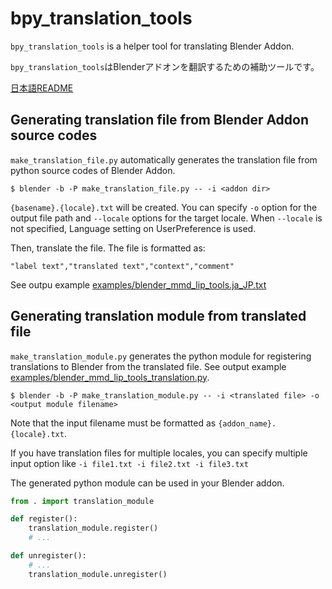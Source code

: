 # bpy_translation_tools

`bpy_translation_tools` is a helper tool for translating Blender Addon.

`bpy_translation_tools`はBlenderアドオンを翻訳するための補助ツールです。

[日本語README](README.ja.md)

## Generating translation file from Blender Addon source codes

`make_translation_file.py` automatically generates the translation file from python source codes of Blender Addon.

```shell
$ blender -b -P make_translation_file.py -- -i <addon dir>
```

`{basename}.{locale}.txt` will be created. You can specify `-o` option for the output file path and `--locale` options for the target locale. When `--locale` is not specified, Language setting on UserPreference is used.

Then, translate the file. The file is formatted as:
```
"label text","translated text","context","comment"
```

See outpu example [examples/blender_mmd_lip_tools.ja_JP.txt](examples/blender_mmd_lip_tools.ja_JP.txt)

## Generating translation module from translated file

`make_translation_module.py` generates the python module for registering translations to Blender from the translated file. See output example [examples/blender_mmd_lip_tools_translation.py](examples/blender_mmd_lip_tools_translation.py).

```shell
$ blender -b -P make_translation_module.py -- -i <translated file> -o <output module filename>
```
Note that the input filename must be formatted as `{addon_name}.{locale}.txt`. 

If you have translation files for multiple locales, you can specify multiple input option like `-i file1.txt -i file2.txt -i file3.txt`

The generated python module can be used in your Blender addon.
```python
from . import translation_module

def register():
    translation_module.register()
    # ...

def unregister():
    # ...
    translation_module.unregister()
```
